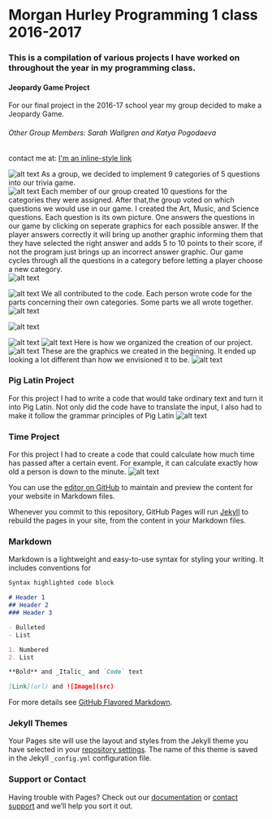 
# Morgan Hurley Programming 1 class 2016-2017
### This is a compilation of various projects I have worked on throughout the year in my programming class. 
#### Jeopardy Game Project
For our final project in the 2016-17 school year my group decided to make a Jeopardy Game. 
###### Other Group Members: Sarah Wallgren and Katya Pogodaeva
contact me at:
[I'm an inline-style link](https://mohurley2@gmail.com)

![alt text](https://morganhurley8.github.io/Programming1Portfolio/pic7.png "Logo title text 1")
As a group, we decided to implement 9 categories of 5 questions into our trivia game.  
![alt text](https://morganhurley8.github.io/Programming1Portfolio/pic.png "Logo title text 1")
Each member of our group created 10 questions for the categories they were assigned. After that,the group voted on which questions we would use in our game. I created the Art, Music, and Science questions. Each question is its own picture. One answers the questions in our game by clicking on seperate graphics for each possible answer. If the player answers correctly it will bring up another graphic informing them that they have selected the right answer and adds 5 to 10 points to their score, if not the program just brings up an incorrect answer graphic. Our game cycles through all the questions in a category before letting a player choose a new category.  
![alt text](https://morganhurley8.github.io/Programming1Portfolio/pic2.png "Logo title text 1")

![alt text](https://morganhurley8.github.io/Programming1Portfolio/pic3.png "Logo title text 1")
We all contributed to the code. Each person wrote code for the parts concerning their own categories. Some parts we all wrote together.
![alt text](https://morganhurley8.github.io/Programming1Portfolio/pic4.png "Logo title text 1")

![alt text](https://morganhurley8.github.io/Programming1Portfolio/pic5.png "Logo title text 1")

![alt text](https://morganhurley8.github.io/Programming1Portfolio/pic6.png "Logo title text 1")
![alt text](https://morganhurley8.github.io/Programming1Portfolio/pic8.png "Logo title text 1")
Here is how we organized the creation of our project.
![alt text](https://morganhurley8.github.io/Programming1Portfolio/pic9.png "Logo title text 1")
These are the graphics we created in the beginning. It ended up looking a lot different than how we envisioned it to be. 
![alt text](https://morganhurley8.github.io/Programming1Portfolio/pic10.png "Logo title text 1")



### Pig Latin Project
For this project I had to write a code that would take ordinary text and turn it into Pig Latin. Not only did the code have to translate the input, I also had to make it follow the grammar principles of Pig Latin
![alt text](https://morganhurley8.github.io/Programming1Portfolio/pic11.png "Logo title text 1")
### Time Project
For this project I had to create a code that could calculate how much time has passed after a certain event. For example, it can calculate exactly how old a person is down to the minute.
![alt text](https://morganhurley8.github.io/Programming1Portfolio/pic12.png "Logo title text 1")


 


You can use the [editor on GitHub]() to maintain and preview the content for your website in Markdown files.

Whenever you commit to this repository, GitHub Pages will run [Jekyll](https://jekyllrb.com/) to rebuild the pages in your site, from the content in your Markdown files.

### Markdown

Markdown is a lightweight and easy-to-use syntax for styling your writing. It includes conventions for

```markdown
Syntax highlighted code block

# Header 1
## Header 2
### Header 3

- Bulleted
- List

1. Numbered
2. List

**Bold** and _Italic_ and `Code` text

[Link](url) and ![Image](src)
```

For more details see [GitHub Flavored Markdown](https://guides.github.com/features/mastering-markdown/).

### Jekyll Themes

Your Pages site will use the layout and styles from the Jekyll theme you have selected in your [repository settings](https://github.com/MorganHurley8/Programming1Portfolio/settings). The name of this theme is saved in the Jekyll `_config.yml` configuration file.

### Support or Contact

Having trouble with Pages? Check out our [documentation](https://help.github.com/categories/github-pages-basics/) or [contact support](https://github.com/contact) and we’ll help you sort it out.
